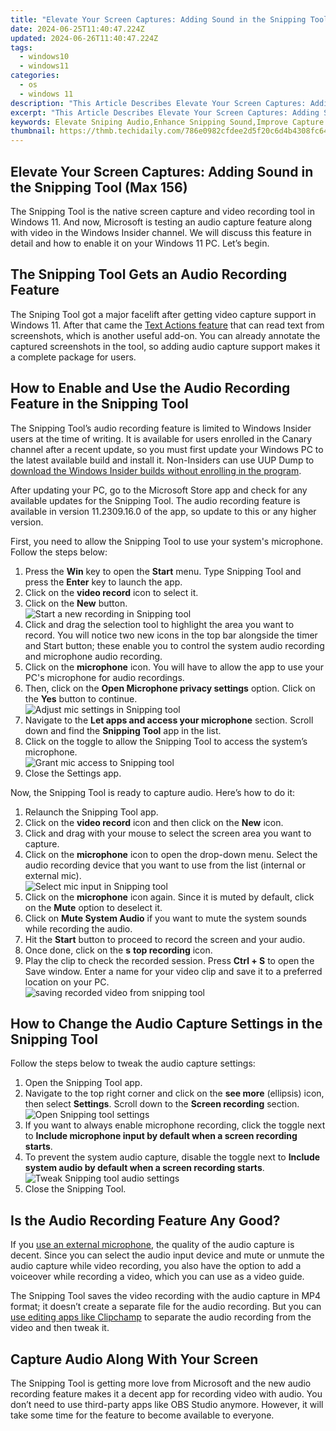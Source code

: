 ```yaml
---
title: "Elevate Your Screen Captures: Adding Sound in the Snipping Tool (Max 156)"
date: 2024-06-25T11:40:47.224Z
updated: 2024-06-26T11:40:47.224Z
tags:
  - windows10
  - windows11
categories:
  - os
  - windows 11
description: "This Article Describes Elevate Your Screen Captures: Adding Sound in the Snipping Tool (Max 156)"
excerpt: "This Article Describes Elevate Your Screen Captures: Adding Sound in the Snipping Tool (Max 156)"
keywords: Elevate Sniping Audio,Enhance Snipping Sound,Improve Capture Audio,Optimize Screen Audio,Boost Snipe Tone,Upgrade Video Noise,Amplify Capture Wave
thumbnail: https://thmb.techidaily.com/786e0982cfdee2d5f20c6d4b4308fc64b7f3b17fc6a8a55e95bfdc13a652344b.jpg
---
```


## Elevate Your Screen Captures: Adding Sound in the Snipping Tool (Max 156)

 The Snipping Tool is the native screen capture and video recording tool in Windows 11\. And now, Microsoft is testing an audio capture feature along with video in the Windows Insider channel. We will discuss this feature in detail and how to enable it on your Windows 11 PC. Let’s begin.

## The Snipping Tool Gets an Audio Recording Feature

 The Sniping Tool got a major facelift after getting video capture support in Windows 11\. After that came the [Text Actions feature](https://www.makeuseof.com/text-actions-snipping-tool-windows-11/) that can read text from screenshots, which is another useful add-on. You can already annotate the captured screenshots in the tool, so adding audio capture support makes it a complete package for users.

## How to Enable and Use the Audio Recording Feature in the Snipping Tool

 The Snipping Tool’s audio recording feature is limited to Windows Insider users at the time of writing. It is available for users enrolled in the Canary channel after a recent update, so you must first update your Windows PC to the latest available build and install it. Non-Insiders can use UUP Dump to [download the Windows Insider builds without enrolling in the program](https://www.makeuseof.com/windows-11-download-insider-iso-without-insider-program/).

 After updating your PC, go to the Microsoft Store app and check for any available updates for the Snipping Tool. The audio recording feature is available in version 11.2309.16.0 of the app, so update to this or any higher version.

 First, you need to allow the Snipping Tool to use your system's microphone. Follow the steps below:

1. Press the **Win** key to open the **Start** menu. Type Snipping Tool and press the **Enter** key to launch the app.
2. Click on the **video record** icon to select it.
3. Click on the **New** button.  
![Start a new recording in Snipping tool](https://static1.makeuseofimages.com/wordpress/wp-content/uploads/2023/10/start-a-new-recording-in-snipping-tool.jpg)
4. Click and drag the selection tool to highlight the area you want to record. You will notice two new icons in the top bar alongside the timer and Start button; these enable you to control the system audio recording and microphone audio recording.
5. Click on the **microphone** icon. You will have to allow the app to use your PC's microphone for audio recordings.
6. Then, click on the **Open Microphone privacy settings** option. Click on the **Yes** button to continue.  
![Adjust mic settings in Snipping tool](https://static1.makeuseofimages.com/wordpress/wp-content/uploads/2023/10/adjust-mic-settings-in-snipping-tool.jpg)
7. Navigate to the **Let apps and access your microphone** section. Scroll down and find the **Snipping Tool** app in the list.
8. Click on the toggle to allow the Snipping Tool to access the system’s microphone.  
![Grant mic access to Snipping tool](https://static1.makeuseofimages.com/wordpress/wp-content/uploads/2023/10/grant-mic-access-to-snipping-tool.jpg)
9. Close the Settings app.

 Now, the Snipping Tool is ready to capture audio. Here’s how to do it:

1. Relaunch the Snipping Tool app.
2. Click on the **video record** icon and then click on the **New** icon.
3. Click and drag with your mouse to select the screen area you want to capture.
4. Click on the **microphone** icon to open the drop-down menu. Select the audio recording device that you want to use from the list (internal or external mic).  
![Select mic input in Snipping tool](https://static1.makeuseofimages.com/wordpress/wp-content/uploads/2023/10/select-mic-input-in-snipping-tool.jpg)
5. Click on the **microphone** icon again. Since it is muted by default, click on the **Mute** option to deselect it.
6. Click on **Mute System Audio** if you want to mute the system sounds while recording the audio.
7. Hit the **Start** button to proceed to record the screen and your audio.
8. Once done, click on the **s** **top recording** icon.
9. Play the clip to check the recorded session. Press **Ctrl + S** to open the Save window. Enter a name for your video clip and save it to a preferred location on your PC.  
![saving recorded video from snipping tool](https://static1.makeuseofimages.com/wordpress/wp-content/uploads/2023/10/saving-recorded-video-from-snipping-tool.jpg)

## How to Change the Audio Capture Settings in the Snipping Tool

 Follow the steps below to tweak the audio capture settings:

1. Open the Snipping Tool app.
2. Navigate to the top right corner and click on the **see more** (ellipsis) icon, then select **Settings**. Scroll down to the **Screen recording** section.  
![Open Snipping tool settings](https://static1.makeuseofimages.com/wordpress/wp-content/uploads/2023/10/open-snipping-tool-settings.jpg)
3. If you want to always enable microphone recording, click the toggle next to **Include microphone input by default when a screen recording starts**.
4. To prevent the system audio capture, disable the toggle next to **Include system audio by default when a screen recording starts**.  
![Tweak Snipping tool audio settings](https://static1.makeuseofimages.com/wordpress/wp-content/uploads/2023/10/tweak-snipping-tool-audio-settings.jpg)
5. Close the Snipping Tool.

## Is the Audio Recording Feature Any Good?

 If you [use an external microphone](https://www.makeuseof.com/questions-ask-before-buying-external-microphone/), the quality of the audio capture is decent. Since you can select the audio input device and mute or unmute the audio capture while video recording, you also have the option to add a voiceover while recording a video, which you can use as a video guide.

 The Snipping Tool saves the video recording with the audio capture in MP4 format; it doesn’t create a separate file for the audio recording. But you can [use editing apps like Clipchamp](https://www.makeuseof.com/windows-clipchamp-record-screen-camera/) to separate the audio recording from the video and then tweak it.

## Capture Audio Along With Your Screen

 The Snipping Tool is getting more love from Microsoft and the new audio recording feature makes it a decent app for recording video with audio. You don’t need to use third-party apps like OBS Studio anymore. However, it will take some time for the feature to become available to everyone.



<ins class="adsbygoogle"
      style="display:block"
      data-ad-client="ca-pub-7571918770474297"
      data-ad-slot="8358498916"
      data-ad-format="auto"
      data-full-width-responsive="true"></ins>